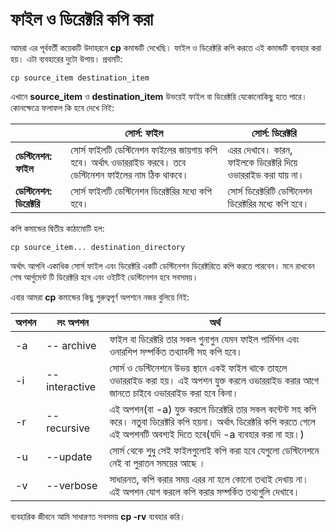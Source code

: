 # ফাইল ও ডিরেক্টরি কপি করা #

আমরা এর পূর্ববর্তী কয়েকটি উদাহরনে **cp** কমান্ডটি দেখেছি। ফাইল ও ডিরেক্টরি কপি করতে এই কমান্ডটি ব্যবহার করা হয়। এটা ব্যবহারের দুটো উপায়। প্রথমটি:

```
cp source_item destination_item
```

এখানে **source_item** ও **destination_item** উভয়েই ফাইল বা ডিরেক্টরি যেকোনোকিছু হতে পারে। কোনক্ষেত্রে ফলাফল কি হবে দেখে নিই:

| | সোর্স: ফাইল | সোর্স: ডিরেক্টরি |
| ------ | ------- | ------- |
| **ডেস্টিনেশন: ফাইল** | সোর্স ফাইলটি ডেস্টিনেশন ফাইলের জায়গায় কপি হবে। অর্থাৎ ওভাররাইড করবে। তবে ডেস্টিনেশন ফাইলের নাম ঠিক থাকবে। | এরর দেখাবে। কারন, ফাইলকে ডিরেক্টরি দিয়ে ওভাররাইড করা যায় না।|
| **ডেস্টিনেশন: ডিরেক্টরি** | সোর্স ফাইলটি ডেস্টিনেশন ডিরেক্টরির মধ্যে কপি হবে। | সোর্স ডিরেক্টরিটি ডেস্টিনেশন ডিরেক্টরির মধ্যে কপি হবে। |

কপি কমান্ডের দ্বিতীয় কাঠামোটি হল:

```
cp source_item... destination_directory
```

অর্থাৎ আপনি একাধিক সোর্স ফাইল এবং ডিরেক্টরি একটি ডেস্টিনেশন ডিরেক্টরিতে কপি করতে পারবেন। মনে রাখবেন শেষ আর্গুমেন্ট টি ডিরেক্টরি হবে এবং ওইটিই ডেস্টিনেশন হবে সবসময়।

এবার আমরা **cp** কমান্ডের কিছু গুরুত্বপূর্ণ অপশনে নজর বুলিয়ে নিই:

| অপশন | লং অপশন | অর্থ |
| ------ | ---------- | ------------------------------- |
| -a | -- archive | ফাইল বা ডিরেক্টরি তার সকল গুনাগুন যেমন ফাইল পার্মিশন এবং ওনারশিপ সম্পর্কিত তথ্যাবলী সহ কপি হবে। |
| -i | --interactive | সোর্স ও ডেস্টিনেশনে উভয় স্থানে একই ফাইল থাকে তাহলে ওভাররাইড করা হয়। এই অপশন যুক্ত করলে ওভাররাইড করার আগে জানতে চাইবে ওভাররাইড করা হবে কিনা। |
| -r | --recursive | এই অপশন(বা -a) যুক্ত করলে ডিরেক্টরি তার সকল কন্টেন্ট সহ কপি করে। নতুবা ডিরেক্টরি কপি হয়না। অর্থাৎ ডিরেক্টরি কপি করতে গেলে এই অপশনটি অবশ্যই দিতে হবে(যদি -a ব্যবহার করা না হয়।) |
| -u | --update | সোর্স থেকে শুধু সেই ফাইলগুলোই কপি করা হবে যেগুলো ডেস্টিনেশনে নেই বা পুরাতন সময়ের আছে । |
| -v | --verbose | সাধারনত, কপি করার সময় এরর না হলে কোনো তথ্যই দেখায় না। এই অপশন যোগ করলে কপি করার সম্পর্কিত তথ্যগুলি দেখাবে। |

ব্যবহারিক জীবনে আমি সাধারণত সবসময় **cp -rv** ব্যবহার করি।
